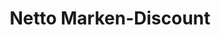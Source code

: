 ---
title: "Netto Marken-Discount"
url: /crailsheim/netto-marken-discount-haller-strasse/
shop: Supermarkt
---